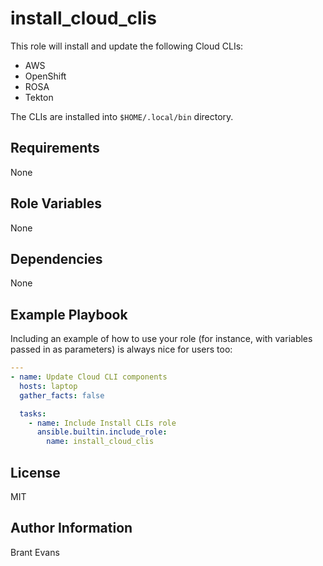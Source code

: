 # install_cloud_clis

This role will install and update the following Cloud CLIs:

- AWS
- OpenShift
- ROSA
- Tekton

The CLIs are installed into `$HOME/.local/bin` directory.

## Requirements

None

## Role Variables

None

## Dependencies

None

## Example Playbook

Including an example of how to use your role (for instance, with variables passed in as parameters) is always nice for users too:

```yml
---
- name: Update Cloud CLI components
  hosts: laptop
  gather_facts: false

  tasks:
    - name: Include Install CLIs role
      ansible.builtin.include_role:
        name: install_cloud_clis
```

## License

MIT

## Author Information

Brant Evans
